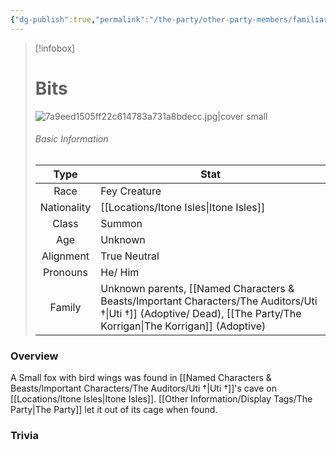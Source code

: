 ```yaml
---
{"dg-publish":true,"permalink":"/the-party/other-party-members/familiars/bit/","tags":["NPC"],"updated":"2025-06-10T19:10:33.856+01:00"}
---
```


> [!infobox]
> 
> # Bits
> ![7a9eed1505ff22c614783a731a8bdecc.jpg|cover small](/img/user/Admin/Attachments/7a9eed1505ff22c614783a731a8bdecc.jpg)
> ###### Basic Information
> 
>  Type | Stat |
> :----: | --- |
>  Race | Fey Creature |
>  Nationality | [[Locations/Itone Isles\|Itone Isles]] |
>  Class | Summon |
>  Age | Unknown|
>  Alignment | True Neutral |
>  Pronouns | He/ Him |
>  Family | Unknown parents, [[Named Characters & Beasts/Important Characters/The Auditors/Uti †\|Uti †]] (Adoptive/ Dead), [[The Party/The Korrigan\|The Korrigan]] (Adoptive)

### Overview
A Small fox with bird wings was found in [[Named Characters & Beasts/Important Characters/The Auditors/Uti †\|Uti †]]'s cave on [[Locations/Itone Isles\|Itone Isles]]. [[Other Information/Display Tags/The Party\|The Party]] let it out of its cage when found. 

### Trivia